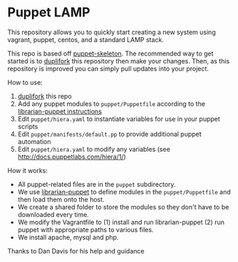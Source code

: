 # Puppet LAMP

This repository allows you to quickly start creating a new
system using vagrant, puppet, centos, and a standard LAMP stack.

This repo is based off [puppet-skeleton](https://github.com/dgreisen-cfpb/puppet-skeleton). The recommended way to get started is to [duplifork](https://github.com/enyojs/enyo/wiki/Dupliforking) this repository then make your changes. Then, as this repository is improved you can simply pull updates into your project.

How to use:

1. [duplifork](https://github.com/enyojs/enyo/wiki/Dupliforking) this repo
1. Add any puppet modules to `puppet/Puppetfile` according to the [librarian-puppet instructions](https://github.com/rodjek/librarian-puppet)
1. Edit `puppet/hiera.yaml` to instantiate variables for use in your puppet scripts
1. Edit `puppet/manifests/default.pp` to provide additional puppet automation
1. Edit `puppet/hiera.yaml` to modify any variables (see http://docs.puppetlabs.com/hiera/1/)

How it works:

* All puppet-related files are in the `puppet` subdirectory.
* We use [librarian-puppet](https://github.com/rodjek/librarian-puppet) to define modules in the `puppet/Puppetfile` and then load them onto the host.
* We create a shared folder to store the modules so they don't have to be downloaded every time.
* We modify the Vagrantfile to (1) install and run librarian-puppet (2) run puppet with appropriate paths to various files.
* We install apache, mysql and php.

Thanks to Dan Davis for his help and guidance
